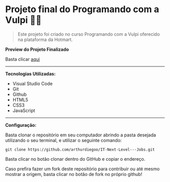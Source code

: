 # Projeto final do Programando com a Vulpi 🦊💜


>Este projeto foi criado no curso Programando com a Vulpi oferecido na plataforma da Hotmart.

**Preview do Projeto Finalizado**

Basta clicar [aqui](https://arthurdiegoo.github.io/IT-Next-Level---Jobs/)

---
**Tecnologias Utilizadas:** 

* Visual Studio Code
* Git
* Github
* HTML5
* CSS3
* JavaScript

---
**Configuração:**

Basta clonar o repositório em seu computador abrindo a pasta desejada utilizando o seu terminal, e utilizar o seguinte comando:

```
git clone https://github.com/arthurdiegoo/IT-Next-Level---Jobs.git
```

Basta clicar no botão clonar dentro do GitHub e copiar o endereço.

Caso prefira fazer um fork deste repositório para contribuir ou até mesmo mostrar a origem, basta clicar no botão de fork no próprio github!